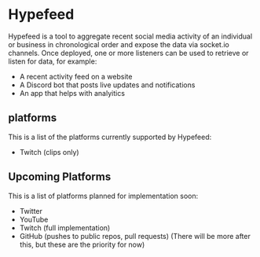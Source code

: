 # Hypefeed
Hypefeed is a tool to aggregate recent social media activity of an individual or business in chronological order and expose the data via socket.io channels.
Once deployed, one or more listeners can be used to retrieve or listen for data, for example:
- A recent activity feed on a website
- A Discord bot that posts live updates and notifications
- An app that helps with analyitics 

## platforms
This is a list of the platforms currently supported by Hypefeed:
- Twitch (clips only)

## Upcoming Platforms
This is a list of platforms planned for implementation soon:
- Twitter
- YouTube
- Twitch (full implementation)
- GitHub (pushes to public repos, pull requests)
(There will be more after this, but these are the priority for now)
